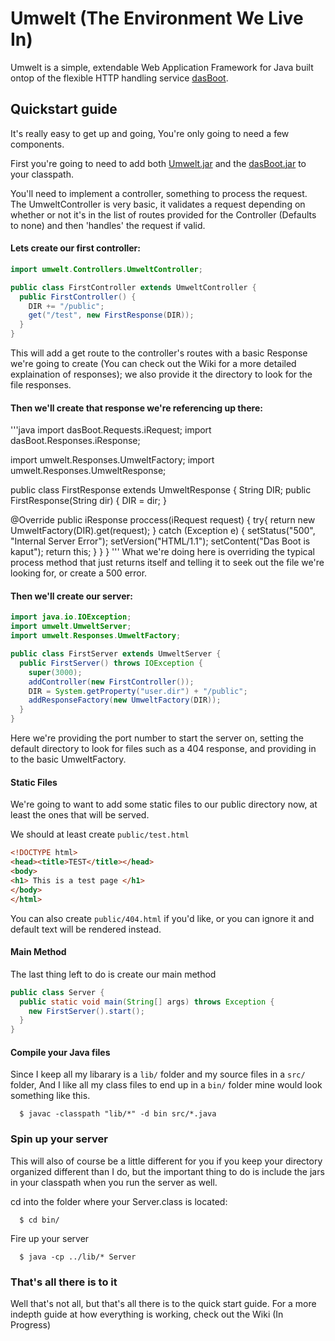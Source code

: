 # Umwelt (The Environment We Live In)

Umwelt is a simple, extendable Web Application Framework for Java built ontop of
the flexible HTTP handling service
[dasBoot](http://www.github.com/zachmokahn/dasBoot).

## Quickstart guide
It's really easy to get up and going, You're only going to need a few
components.

First you're going to need to add both
[Umwelt.jar](https://github.com/zachmokahn/umwelt/blob/master/Umwelt.jar?raw=true)
and the
[dasBoot.jar](https://github.com/zachmokahn/umwelt/blob/master/lib/dasBoot.jar?raw=true) to your classpath.

You'll need to implement a controller, something to process the request.
The UmweltController is very basic, it validates a request depending on whether
or not it's in the list of routes provided for the Controller (Defaults to none)
and then 'handles' the request if valid.

#### Lets create our first controller:
```java
import umwelt.Controllers.UmweltController;

public class FirstController extends UmweltController {
  public FirstController() {
    DIR += "/public";
    get("/test", new FirstResponse(DIR));
  }
}
```
This will add a get route to the controller's routes with a basic Response we're
going to create (You can check out the Wiki for a more detailed explaination of
responses); we also provide it the directory to look for the file responses.

#### Then we'll create that response we're referencing up there:

'''java
import dasBoot.Requests.iRequest;
import dasBoot.Responses.iResponse;

import umwelt.Responses.UmweltFactory;
import umwelt.Responses.UmweltResponse;

public class FirstResponse extends UmweltResponse {
  String DIR;
  public FirstResponse(String dir) {
    DIR = dir;
  }

  @Override
  public iResponse proccess(iRequest request) {
    try{
      return new UmweltFactory(DIR).get(request);
    } catch (Exception e) {
      setStatus("500", "Internal Server Error");
      setVersion("HTML/1.1");
      setContent("Das Boot is kaput");
      return this;
    }
  }
}
'''
What we're doing here is overriding the typical process method that just returns
itself and telling it to seek out the file we're looking for, or create a 500
error.

#### Then we'll create our server:
```java
import java.io.IOException;
import umwelt.UmweltServer;
import umwelt.Responses.UmweltFactory;

public class FirstServer extends UmweltServer {
  public FirstServer() throws IOException {
    super(3000);
    addController(new FirstController());
    DIR = System.getProperty("user.dir") + "/public";
    addResponseFactory(new UmweltFactory(DIR));
  }
}
```
Here we're providing the port number to start the server on, setting the default
directory to look for files such as a 404 response, and providing in to the basic
UmweltFactory.

#### Static Files
We're going to want to add some static files to our public directory now, at
least the ones that will be served.

We should at least create ``` public/test.html ```

```html
<!DOCTYPE html>
<head><title>TEST</title></head>
<body>
<h1> This is a test page </h1>
</body>
</html>
```

You can also create ``` public/404.html ``` if you'd like, or you can ignore it
and default text will be rendered instead.

#### Main Method
The last thing left to do is create our main method
```java
public class Server {
  public static void main(String[] args) throws Exception {
    new FirstServer().start();
  }
}
```

#### Compile your Java files
Since I keep all my libarary is a ``` lib/ ``` folder and my source files in a
``` src/ ``` folder, And I like all my class files to end up in a ``` bin/ ```
folder mine would look something like this.

```
  $ javac -classpath "lib/*" -d bin src/*.java
```

### Spin up your server
This will also of course be a little different for you if you keep your
directory organized different than I do, but the important thing to do is
include the jars in your classpath when you run the server as well.

cd into the folder where your Server.class is located:
```
  $ cd bin/
```

Fire up your server
```
  $ java -cp ../lib/* Server
```

### That's all there is to it
Well that's not all, but that's all there is to the quick start guide. For a
more indepth guide at how everything is working, check out the Wiki (In Progress)
